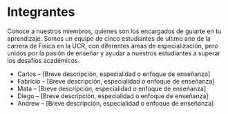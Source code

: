 # Integrantes

Conoce a nuestros miembros, quienes son los encargados de guiarte en tu aprendizaje. Somos un equipo de cinco estudiantes de ultimo ano de la carrera de Física en la UCR, con diferentes áreas de especialización, pero unidos por la pasión de enseñar y ayudar a nuestros estudiantes a superar los desafíos académicos.

- Carlos – [Breve descripción, especialidad o enfoque de enseñanza]
- Fabricio – [Breve descripción, especialidad o enfoque de enseñanza]
- Mata – [Breve descripción, especialidad o enfoque de enseñanza]
- Diego – [Breve descripción, especialidad o enfoque de enseñanza]
- Andrew – [Breve descripción, especialidad o enfoque de enseñanza]

